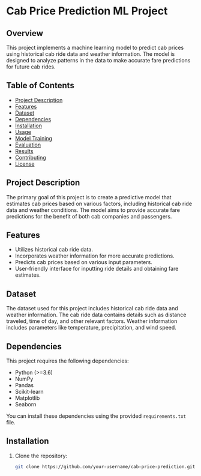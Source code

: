 # Cab Price Prediction ML Project

## Overview

This project implements a machine learning model to predict cab prices using historical cab ride data and weather information. The model is designed to analyze patterns in the data to make accurate fare predictions for future cab rides.

## Table of Contents

- [Project Description](#project-description)
- [Features](#features)
- [Dataset](#dataset)
- [Dependencies](#dependencies)
- [Installation](#installation)
- [Usage](#usage)
- [Model Training](#model-training)
- [Evaluation](#evaluation)
- [Results](#results)
- [Contributing](#contributing)
- [License](#license)

## Project Description

The primary goal of this project is to create a predictive model that estimates cab prices based on various factors, including historical cab ride data and weather conditions. The model aims to provide accurate fare predictions for the benefit of both cab companies and passengers.

## Features

- Utilizes historical cab ride data.
- Incorporates weather information for more accurate predictions.
- Predicts cab prices based on various input parameters.
- User-friendly interface for inputting ride details and obtaining fare estimates.

## Dataset

The dataset used for this project includes historical cab ride data and weather information. The cab ride data contains details such as distance traveled, time of day, and other relevant factors. Weather information includes parameters like temperature, precipitation, and wind speed.

## Dependencies

This project requires the following dependencies:

- Python (>=3.6)
- NumPy
- Pandas
- Scikit-learn
- Matplotlib
- Seaborn

You can install these dependencies using the provided `requirements.txt` file.

## Installation

1. Clone the repository:

   ```bash
   git clone https://github.com/your-username/cab-price-prediction.git
